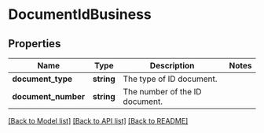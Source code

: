 # DocumentIdBusiness

## Properties
Name | Type | Description | Notes
------------ | ------------- | ------------- | -------------
**document_type** | **string** | The type of ID document. | 
**document_number** | **string** | The number of the ID document. | 

[[Back to Model list]](../../README.md#documentation-for-models) [[Back to API list]](../../README.md#documentation-for-api-endpoints) [[Back to README]](../../README.md)

